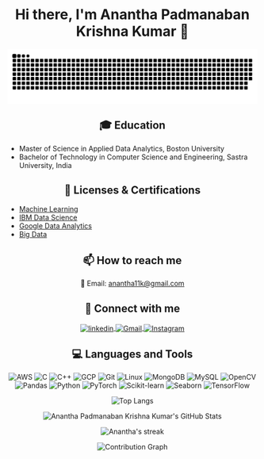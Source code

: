 <h1 align="center">Hi there, I'm Anantha Padmanaban Krishna Kumar 👋</h1>

<p align="center">
  <a href="https://github.com/AnanthaPadmanaban-KrishnaKumar">
    <img align="center" src="https://github.com/1999AZZAR/1999AZZAR/blob/main/resources/img/grid-snake.svg" alt="snake game" />
  </a>
</p>

<h2 align="center">🎓 Education</h2>

- Master of Science in Applied Data Analytics, Boston University
- Bachelor of Technology in Computer Science and Engineering, Sastra University, India

<h2 align="center">📜 Licenses & Certifications</h2>

- [Machine Learning](https://www.coursera.org/account/accomplishments/certificate/CAHB8ZZ4ETU6) 
- [IBM Data Science](https://www.coursera.org/account/accomplishments/specialization/certificate/9U989P7SHPYD)
- [Google Data Analytics](https://www.coursera.org/account/accomplishments/specialization/certificate/DN7AK6FR844A)
- [Big Data](https://www.coursera.org/account/accomplishments/specialization/NQ5LRRTVKADH)

<h2 align="center">📫 How to reach me</h2>

<p align="center">
  📧 Email: <a href="mailto:anantha11k@gmail.com">anantha11k@gmail.com</a>
</p>

<h2 align="center">🔗 Connect with me</h2>

<p align="center">
  <a href="https://linkedin.com/in/anantha-padmanaban-krishna-kumar/" target="blank">
    <img align="center" src="assets/linkedin.svg" alt="linkedin" height="30" width="40" />
  </a>
  <a href="mailto:apadmanaban@gmail.com">
    <img align="center" src="assets/gmail.svg" alt="Gmail" height="30" width="40" />
  </a>
  <a href="https://www.instagram.com/pawan_1100_/">
    <img align="center" src="assets/instagram.svg" alt="Instagram" height="30" width="40" />
  </a>
</p>

<h2 align="center">💻 Languages and Tools</h2>

<p align="center">
  <!-- Your languages and tools here -->
  <img src="assets/aws.svg" alt="AWS" width="40" height="40"/>
  <img src="assets/c.svg" alt="C" width="40" height="40"/>
  <img src="assets/cpp.svg" alt="C++" width="40" height="40"/>
  <img src="assets/gcp.svg" alt="GCP" width="40" height="40"/>
  <img src="assets/git.svg" alt="Git" width="40" height="40"/>
  <img src="assets/linux.svg" alt="Linux" width="40" height="40"/>
  <img src="assets/mongodb.svg" alt="MongoDB" width="40" height="40"/>
  <img src="assets/mysql.svg" alt="MySQL" width="40" height="40"/>
  <img src="assets/opencv.svg" alt="OpenCV" width="40" height="40"/>
  <img src="assets/pandas.svg" alt="Pandas" width="40" height="40"/>
  <img src="assets/python.svg" alt="Python" width="40" height="40"/>
  <img src="assets/pytorch.svg" alt="PyTorch" width="40" height="40"/>
  <img src="assets/scikit_learn.svg" alt="Scikit-learn" width="40" height="40"/>
  <img src="assets/seaborn.svg" alt="Seaborn" width="40" height="40"/>
  <img src="assets/tensorflow.svg" alt="TensorFlow" width="40" height="40"/>
</p>

<p align="center">
  <img src="https://github-readme-stats.vercel.app/api/top-langs/?username=ananthapadmanaban-krishnakumar&layout=compact" alt="Top Langs" />
</p>

<p align="center">
  <img src="https://github-readme-stats.vercel.app/api?username=ananthapadmanaban-krishnakumar&show_icons=true" alt="Anantha Padmanaban Krishna Kumar's GitHub Stats" />
</p>

<p align="center">
  <img src="https://github-readme-streak-stats.herokuapp.com/?user=ananthapadmanaban-krishnakumar" alt="Anantha's streak" />
</p>

<p align="center">
  <img src="https://activity-graph.herokuapp.com/graph?username=ananthapadmanaban-krishnakumar&theme=react-dark" alt="Contribution Graph" />
</p>
